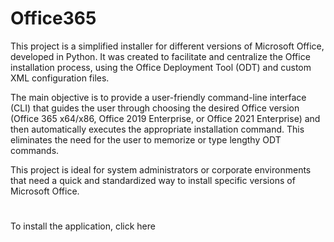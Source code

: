 # Office365

This project is a simplified installer for different versions of Microsoft Office, developed in Python. It was created to facilitate and centralize the Office installation process, using the Office Deployment Tool (ODT) and custom XML configuration files.

The main objective is to provide a user-friendly command-line interface (CLI) that guides the user through choosing the desired Office version (Office 365 x64/x86, Office 2019 Enterprise, or Office 2021 Enterprise) and then automatically executes the appropriate installation command. This eliminates the need for the user to memorize or type lengthy ODT commands.

This project is ideal for system administrators or corporate environments that need a quick and standardized way to install specific versions of Microsoft Office.

#

To install the application, click here

#
